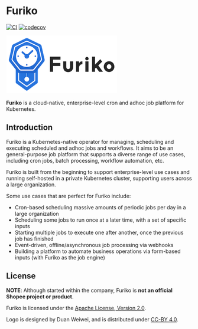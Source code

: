# Furiko

[![CI](https://github.com/furiko-io/furiko/actions/workflows/ci.yml/badge.svg)](https://github.com/furiko-io/furiko/actions/workflows/ci.yml) [![codecov](https://codecov.io/gh/furiko-io/furiko/branch/main/graph/badge.svg?token=ZSG05UXWJJ)](https://codecov.io/gh/furiko-io/furiko)

![Furiko Logo](./docs/images/color_horizontal.png)

**Furiko** is a cloud-native, enterprise-level cron and adhoc job platform for Kubernetes.

## Introduction

Furiko is a Kubernetes-native operator for managing, scheduling and executing scheduled and adhoc jobs and workflows. It aims to be an general-purpose job platform that supports a diverse range of use cases, including cron jobs, batch processing, workflow automation, etc.

Furiko is built from the beginning to support enterprise-level use cases and running self-hosted in a private Kubernetes cluster, supporting users across a large organization.

Some use cases that are perfect for Furiko include:

- Cron-based scheduling massive amounts of periodic jobs per day in a large organization
- Scheduling some jobs to run once at a later time, with a set of specific inputs
- Starting multiple jobs to execute one after another, once the previous job has finished
- Event-driven, offline/asynchronous job processing via webhooks
- Building a platform to automate business operations via form-based inputs (with Furiko as the job engine)

## License

**NOTE**: Although started within the company, Furiko is **not an official Shopee project or product**.

Furiko is licensed under the [Apache License, Version 2.0](https://www.apache.org/licenses/LICENSE-2.0.txt).

Logo is designed by Duan Weiwei, and is distributed under [CC-BY 4.0](https://creativecommons.org/licenses/by/4.0/).
